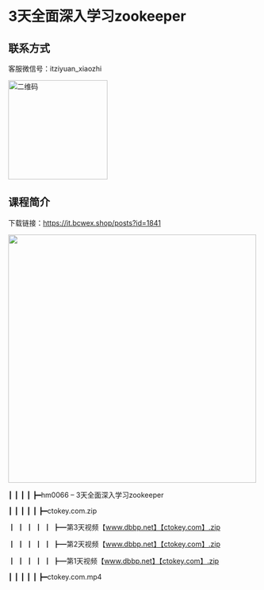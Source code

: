 # 3天全面深入学习zookeeper

## 联系方式

客服微信号：itziyuan_xiaozhi

<img src="https://ziyuanyun.oss-cn-guangzhou.aliyuncs.com/common/20240614073449/666b82192834a.jpg" width="200" height="200" alt="二维码">

## 课程简介

下载链接：https://it.bcwex.shop/posts?id=1841

<img src="https://ziyuanyun.oss-cn-guangzhou.aliyuncs.com/yun/20240515183546/664490028f8f6.jpg" width="500" alt="">

  ┃ ┃ ┃ ┃ ┣━hm0066 &#8211; 3天全面深入学习zookeeper

 ┃ ┃ ┃ ┃ ┃ ┣━ctokey.com.zip

 ┃ ┃ ┃ ┃ ┃ ┣━第3天视频【www.dbbp.net】【ctokey.com】.zip

 ┃ ┃ ┃ ┃ ┃ ┣━第2天视频【www.dbbp.net】【ctokey.com】.zip

 ┃ ┃ ┃ ┃ ┃ ┣━第1天视频【www.dbbp.net】【ctokey.com】.zip

 ┃ ┃ ┃ ┃ ┃ ┣━ctokey.com.mp4

  
